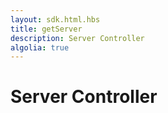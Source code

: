 ```yaml
---
layout: sdk.html.hbs
title: getServer
description: Server Controller
algolia: true
---
```


# Server Controller

